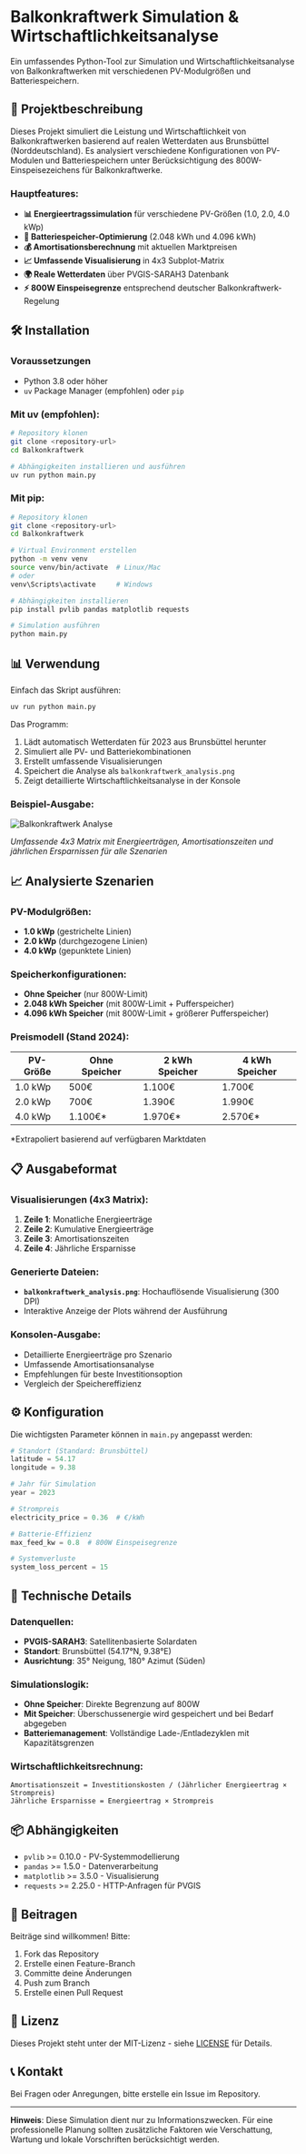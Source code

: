 # Balkonkraftwerk Simulation & Wirtschaftlichkeitsanalyse

Ein umfassendes Python-Tool zur Simulation und Wirtschaftlichkeitsanalyse von Balkonkraftwerken mit verschiedenen PV-Modulgrößen und Batteriespeichern.

## 🔋 Projektbeschreibung

Dieses Projekt simuliert die Leistung und Wirtschaftlichkeit von Balkonkraftwerken basierend auf realen Wetterdaten aus Brunsbüttel (Norddeutschland). Es analysiert verschiedene Konfigurationen von PV-Modulen und Batteriespeichern unter Berücksichtigung des 800W-Einspeisezeichens für Balkonkraftwerke.

### Hauptfeatures:
- **📊 Energieertragssimulation** für verschiedene PV-Größen (1.0, 2.0, 4.0 kWp)
- **🔋 Batteriespeicher-Optimierung** (2.048 kWh und 4.096 kWh)
- **💰 Amortisationsberechnung** mit aktuellen Marktpreisen
- **📈 Umfassende Visualisierung** in 4x3 Subplot-Matrix
- **🌍 Reale Wetterdaten** über PVGIS-SARAH3 Datenbank
- **⚡ 800W Einspeisegrenze** entsprechend deutscher Balkonkraftwerk-Regelung

## 🛠️ Installation

### Voraussetzungen
- Python 3.8 oder höher
- `uv` Package Manager (empfohlen) oder `pip`

### Mit uv (empfohlen):
```bash
# Repository klonen
git clone <repository-url>
cd Balkonkraftwerk

# Abhängigkeiten installieren und ausführen
uv run python main.py
```

### Mit pip:
```bash
# Repository klonen
git clone <repository-url>
cd Balkonkraftwerk

# Virtual Environment erstellen
python -m venv venv
source venv/bin/activate  # Linux/Mac
# oder
venv\Scripts\activate     # Windows

# Abhängigkeiten installieren
pip install pvlib pandas matplotlib requests

# Simulation ausführen
python main.py
```

## 📊 Verwendung

Einfach das Skript ausführen:
```bash
uv run python main.py
```

Das Programm:
1. Lädt automatisch Wetterdaten für 2023 aus Brunsbüttel herunter
2. Simuliert alle PV- und Batteriekombinationen
3. Erstellt umfassende Visualisierungen
4. Speichert die Analyse als `balkonkraftwerk_analysis.png`
5. Zeigt detaillierte Wirtschaftlichkeitsanalyse in der Konsole

### Beispiel-Ausgabe:
![Balkonkraftwerk Analyse](balkonkraftwerk_analysis.png)

*Umfassende 4x3 Matrix mit Energieerträgen, Amortisationszeiten und jährlichen Ersparnissen für alle Szenarien*

## 📈 Analysierte Szenarien

### PV-Modulgrößen:
- **1.0 kWp** (gestrichelte Linien)
- **2.0 kWp** (durchgezogene Linien)  
- **4.0 kWp** (gepunktete Linien)

### Speicherkonfigurationen:
- **Ohne Speicher** (nur 800W-Limit)
- **2.048 kWh Speicher** (mit 800W-Limit + Pufferspeicher)
- **4.096 kWh Speicher** (mit 800W-Limit + größerer Pufferspeicher)

### Preismodell (Stand 2024):
| PV-Größe | Ohne Speicher | 2 kWh Speicher | 4 kWh Speicher |
|----------|---------------|----------------|----------------|
| 1.0 kWp  | 500€          | 1.100€         | 1.700€         |
| 2.0 kWp  | 700€          | 1.390€         | 1.990€         |
| 4.0 kWp  | 1.100€*       | 1.970€*        | 2.570€*        |

*Extrapoliert basierend auf verfügbaren Marktdaten

## 📋 Ausgabeformat

### Visualisierungen (4x3 Matrix):
1. **Zeile 1**: Monatliche Energieerträge
2. **Zeile 2**: Kumulative Energieerträge
3. **Zeile 3**: Amortisationszeiten
4. **Zeile 4**: Jährliche Ersparnisse

### Generierte Dateien:
- **`balkonkraftwerk_analysis.png`**: Hochauflösende Visualisierung (300 DPI)
- Interaktive Anzeige der Plots während der Ausführung

### Konsolen-Ausgabe:
- Detaillierte Energieerträge pro Szenario
- Umfassende Amortisationsanalyse
- Empfehlungen für beste Investitionsoption
- Vergleich der Speichereffizienz

## ⚙️ Konfiguration

Die wichtigsten Parameter können in `main.py` angepasst werden:

```python
# Standort (Standard: Brunsbüttel)
latitude = 54.17
longitude = 9.38

# Jahr für Simulation
year = 2023

# Strompreis
electricity_price = 0.36  # €/kWh

# Batterie-Effizienz
max_feed_kw = 0.8  # 800W Einspeisegrenze

# Systemverluste
system_loss_percent = 15
```

## 🔬 Technische Details

### Datenquellen:
- **PVGIS-SARAH3**: Satellitenbasierte Solardaten
- **Standort**: Brunsbüttel (54.17°N, 9.38°E)
- **Ausrichtung**: 35° Neigung, 180° Azimut (Süden)

### Simulationslogik:
- **Ohne Speicher**: Direkte Begrenzung auf 800W
- **Mit Speicher**: Überschussenergie wird gespeichert und bei Bedarf abgegeben
- **Batteriemanagement**: Vollständige Lade-/Entladezyklen mit Kapazitätsgrenzen

### Wirtschaftlichkeitsrechnung:
```
Amortisationszeit = Investitionskosten / (Jährlicher Energieertrag × Strompreis)
Jährliche Ersparnisse = Energieertrag × Strompreis
```

## 📦 Abhängigkeiten

- `pvlib` >= 0.10.0 - PV-Systemmodellierung
- `pandas` >= 1.5.0 - Datenverarbeitung  
- `matplotlib` >= 3.5.0 - Visualisierung
- `requests` >= 2.25.0 - HTTP-Anfragen für PVGIS

## 🤝 Beitragen

Beiträge sind willkommen! Bitte:
1. Fork das Repository
2. Erstelle einen Feature-Branch
3. Committe deine Änderungen
4. Push zum Branch
5. Erstelle einen Pull Request

## 📄 Lizenz

Dieses Projekt steht unter der MIT-Lizenz - siehe [LICENSE](LICENSE) für Details.

## 📞 Kontakt

Bei Fragen oder Anregungen, bitte erstelle ein Issue im Repository.

---

**Hinweis**: Diese Simulation dient nur zu Informationszwecken. Für eine professionelle Planung sollten zusätzliche Faktoren wie Verschattung, Wartung und lokale Vorschriften berücksichtigt werden. 